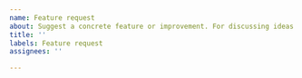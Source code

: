 ```yaml
---
name: Feature request
about: Suggest a concrete feature or improvement. For discussing ideas and more general topics use the discussions. In any case, check issues (planned features, feature requests) and the discussions first!
title: ''
labels: Feature request
assignees: ''

---
```

